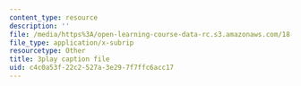 ```yaml
---
content_type: resource
description: ''
file: /media/https%3A/open-learning-course-data-rc.s3.amazonaws.com/18-085-computational-science-and-engineering-i-fall-2008/c4c0a53f22c2527a3e297f7ffc6acc17_JWrrPuJf2nA.srt
file_type: application/x-subrip
resourcetype: Other
title: 3play caption file
uid: c4c0a53f-22c2-527a-3e29-7f7ffc6acc17
---
```

